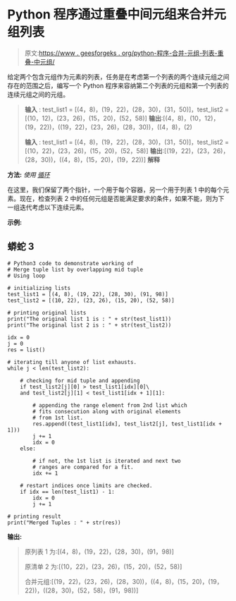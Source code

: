 # Python 程序通过重叠中间元组来合并元组列表

> 原文:[https://www . geesforgeks . org/python-程序-合并-元组-列表-重叠-中元组/](https://www.geeksforgeeks.org/python-program-to-merge-tuple-list-by-overlapping-mid-tuple/)

给定两个包含元组作为元素的列表，任务是在考虑第一个列表的两个连续元组之间存在的范围之后，编写一个 Python 程序来容纳第二个列表的元组和第一个列表的连续元组之间的元组。

> **输入** : test_list1 = [(4，8)，(19，22)，(28，30)，(31，50)]，test_list2 = [(10，12)，(23，26)，(15，20)，(52，58)]
> **输出**:[(4，8)，(10，12)，(19，22))，((19，22)，(23，26)，(28，30))，((4，8)，(2)
> 
> **输入** : test_list1 = [(4，8)，(19，22)，(28，30)，(31，50)]，test_list2 = [(10，22)，(23，26)，(15，20)，(52，58)]
> **输出**:[(19，22)，(23，26)，(28，30))，((4，8)，(15，20)，(19，22))]
> **解释**

**方法:** *使用* [*循环*](https://www.geeksforgeeks.org/loops-in-python/)

在这里，我们保留了两个指针，一个用于每个容器，另一个用于列表 1 中的每个元素。现在，检查列表 2 中的任何元组是否能满足要求的条件，如果不能，则为下一组迭代考虑以下连续元素。

**示例:**

## 蟒蛇 3

```
# Python3 code to demonstrate working of
# Merge tuple list by overlapping mid tuple
# Using loop

# initializing lists
test_list1 = [(4, 8), (19, 22), (28, 30), (91, 98)]
test_list2 = [(10, 22), (23, 26), (15, 20), (52, 58)]

# printing original lists
print("The original list 1 is : " + str(test_list1))
print("The original list 2 is : " + str(test_list2))

idx = 0
j = 0
res = list()

# iterating till anyone of list exhausts.
while j < len(test_list2):

    # checking for mid tuple and appending
    if test_list2[j][0] > test_list1[idx][0]\
    and test_list2[j][1] < test_list1[idx + 1][1]:

        # appending the range element from 2nd list which 
        # fits consecution along with original elements 
        # from 1st list.
        res.append((test_list1[idx], test_list2[j], test_list1[idx + 1]))
        j += 1
        idx = 0
    else:

        # if not, the 1st list is iterated and next two
        # ranges are compared for a fit.
        idx += 1

    # restart indices once limits are checked.
    if idx == len(test_list1) - 1:
        idx = 0
        j += 1

# printing result
print("Merged Tuples : " + str(res))
```

**输出:**

> 原列表 1 为:[(4，8)，(19，22)，(28，30)，(91，98)]
> 
> 原清单 2 为:[(10，22)，(23，26)，(15，20)，(52，58)]
> 
> 合并元组:[(19，22)，(23，26)，(28，30))，((4，8)，(15，20)，(19，22))，((28，30)，(52，58)，(91，98))]
